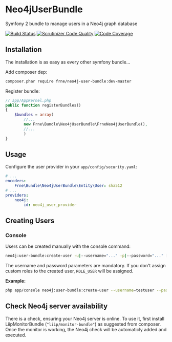 Neo4jUserBundle
===============

Symfony 2 bundle to manage users in a Neo4j graph database

[![Build Status](https://travis-ci.org/frne/Neo4jUserBundle.svg)](https://travis-ci.org/frne/Neo4jUserBundle) [![Scrutinizer Code Quality](https://scrutinizer-ci.com/g/frne/Neo4jUserBundle/badges/quality-score.png?s=be3fb1bc8ff61e2d3dccd87815720e514d2337cb)](https://scrutinizer-ci.com/g/frne/Neo4jUserBundle/) [![Code Coverage](https://scrutinizer-ci.com/g/frne/Neo4jUserBundle/badges/coverage.png?s=3b4f32e263e730299c5f30dda4bec56f24e93877)](https://scrutinizer-ci.com/g/frne/Neo4jUserBundle/)

## Installation

The installation is as easy as every other symfony bundle...

Add composer dep:

```bash
composer.phar require frne/neo4j-user-bundle:dev-master
```

Register bundle:

```php
// app/AppKernel.php
public function registerBundles()
{
    $bundles = array(
        //...
        new Frne\Bundle\Neo4jUserBundle\FrneNeo4jUserBundle(),
        //...
        )
}
```

## Usage

Configure the user provider in your ```app/config/security.yaml```:

```yaml
# ...
encoders:
    Frne\Bundle\Neo4jUserBundle\Entity\User: sha512
# ...
providers:
    neo4j:
        id: neo4j_user_provider
```

## Creating Users

### Console

Users can be created manually with the console command:

```bash
neo4j:user-bundle:create-user -u|--username="..." -p|--password="..." [-r|--roles="..."]
```

The username and password parameters are mandatory. If you don't assign custom roles to the created user,
```ROLE_USER``` will be assigned.

**Example:**

```bash
php app/console neo4j:user-bundle:create-user --username=testuser --password=1234 --roles=ROLE_FOO,ROLE_BAR
```

## Check Neo4j server availability

There is a check, ensuring your Neo4j server is online. To use it, first install LiipMonitorBundle
(```"liip/monitor-bundle"```) as suggested from composer. Once the monitor is working, the Neo4j check
will be automaticly added and executed.